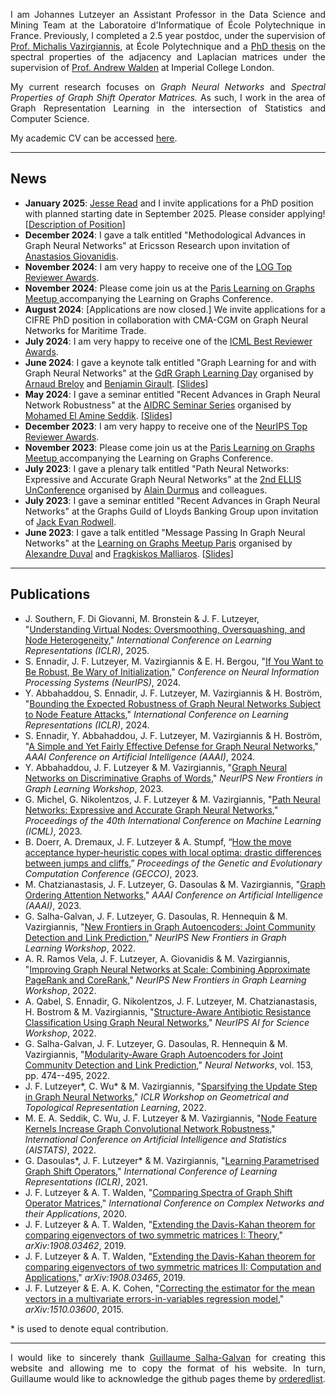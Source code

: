 <p style="text-align:justify">I am Johannes Lutzeyer an Assistant Professor in the Data Science and Mining Team at the Laboratoire d'Informatique of École Polytechnique in France. Previously, I completed a 2.5 year postdoc, under the supervision of <a href="https://scholar.google.fr/citations?user=aWGJYcMAAAAJ&hl=en" target="_blank">Prof. Michalis Vazirgiannis</a>, at École Polytechnique and a <a href="https://spiral.imperial.ac.uk/bitstream/10044/1/82477/1/Lutzeyer-J-2020-PhD-Thesis.pdf" target="_blank">PhD thesis</a> on the spectral properties of the adjacency and Laplacian matrices under the supervision of <a href="https://scholar.google.com/citations?user=6MrDZy8AAAAJ&hl=en" target="_blank"> Prof. Andrew Walden</a> at Imperial College London.
</p>

  
<p style="text-align:justify">
My current research focuses on <em>Graph Neural Networks</em> and <em>Spectral Properties of Graph Shift Operator Matrices.</em> As such, I work in the area of Graph Representation Learning in the intersection of Statistics and Computer Science. 
</p>


My academic CV can be accessed <a href="https://johanneslutzeyer.com/doc/JohannesLutzeyer_AcademicCV.pdf" target="_blank"> here</a>.


--- 

## News
- **January 2025**: <a href="https://jmread.github.io/" target=" blank">Jesse Read</a> and I invite applications for a PhD position with planned starting date in September 2025. Please consider applying! [<a href="https://johanneslutzeyer.com/doc/2025_01_DGSP_PhDPosition.pdf" target="_blank">Description of Position</a>]
- **December 2024**: I gave a talk entitled "Methodological Advances in Graph Neural Networks" at Ericsson Research upon invitation of <a href="https://anastasiosgiovanidis.net/" target=" blank">Anastasios Giovanidis</a>.
- **November 2024**: I am very happy to receive one of the <a href="https://youtu.be/Ei1yYioawxg?t=371" target=" blank">LOG Top Reviewer Awards</a>.
- **November 2024**: Please come join us at the <a href="https://sites.google.com/view/learning-on-graph-paris-meetup/home" target=" blank">Paris Learning on Graphs Meetup </a> accompanying the Learning on Graphs Conference.
- **August 2024**: [Applications are now closed.] We invite applications for a CIFRE PhD position in collaboration with CMA-CGM on Graph Neural Networks for Maritime Trade. 
- **July 2024**: I am very happy to receive one of the <a href="https://x.com/icmlconf/status/1815647580577059312" target=" blank">ICML Best Reviewer Awards</a>.
- **June 2024**: I gave a keynote talk entitled "Graph Learning for and with Graph Neural Networks" at the <a href="http://intranet.gdr-isis.fr/index.php?page=reunion&idreunion=523" target="_blank">GdR Graph Learning Day</a> organised by <a href="https://abreloy.github.io/" target="_blank">Arnaud Breloy</a> and <a href="https://www.benjamin-girault.com/" target="_blank">Benjamin Girault</a>. [<a href="https://johanneslutzeyer.com/doc/2024-06-06_JohannesLutzeyer_GraphLearningForAndWithGraphNeuralNetworks_Handout.pdf" target=" blank">Slides</a>]
- **May 2024**: I gave a seminar entitled "Recent Advances in Graph Neural Network Robustness" at the <a href="https://www.tii.ae/seminar/aidrc-seminar-series-dr-johannes-lutzeyer" target="_blank">AIDRC Seminar Series</a> organised by <a href="https://melaseddik.github.io/" target="_blank">Mohamed El Amine Seddik</a>. [<a href="https://johanneslutzeyer.com/doc/2024-05-15_JohannesLutzeyer_RecentAdvancesInGraphNeuralNetworkRobustness.pdf" target=" blank">Slides</a>]
- **December 2023**: I am very happy to receive one of the <a href="https://neurips.cc/Conferences/2023/ProgramCommittee#top-reivewers" target=" blank">NeurIPS Top Reviewer Awards</a>.
- **November 2023**: Please come join us at the <a href="https://sites.google.com/view/learning-on-graph-paris-meetup/home" target=" blank">Paris Learning on Graphs Meetup </a> accompanying the Learning on Graphs Conference.
- **July 2023**: I gave a plenary talk entitled "Path Neural Networks: Expressive and Accurate Graph Neural Networks" at the <a href="https://ellisunconference2023.github.io/" target="_blank">2nd ELLIS UnConference</a> organised by <a href="http://alain.perso.math.cnrs.fr/index.html" target="_blank">Alain Durmus</a> and colleagues.
- **July 2023**: I gave a seminar entitled "Recent Advances in Graph Neural Networks" at the Graphs Guild of Lloyds Banking Group upon invitation of <a href="https://www.linkedin.com/in/jack-rodwell-a0a58612b/?originalSubdomain=uk" target="_blank">Jack Evan Rodwell</a>.
- **June 2023**: I gave a talk entitled "Message Passing In Graph Neural Networks" at the <a href="https://sites.google.com/view/learning-on-graph-paris-meetup/home" target="_blank">Learning on Graphs Meetup Paris</a> organised by <a href="https://alexduvalinho.github.io/" target="_blank">Alexandre Duval</a> and <a href="https://fragkiskos.me/" target="_blank">Fragkiskos Malliaros</a>. [<a href="https://t.co/P1EJzQntnq" target="_blank">Slides</a>]


---

## Publications
- J. Southern, F. Di Giovanni, M. Bronstein & J. F. Lutzeyer, "<a href="https://arxiv.org/pdf/2405.13526" target="_blank">Understanding Virtual Nodes: Oversmoothing, Oversquashing, and Node Heterogeneity</a>," *International Conference on Learning Representations (ICLR)*, 2025.
- S. Ennadir, J. F. Lutzeyer, M. Vazirgiannis & E. H. Bergou, "<a href="https://openreview.net/pdf?id=nxumYwxJPB" target="_blank">If You Want to Be Robust, Be Wary of Initialization</a>," *Conference on Neural Information Processing Systems (NeurIPS)*, 2024.
- Y. Abbahaddou, S. Ennadir, J. F. Lutzeyer, M. Vazirgiannis & H. Boström, "<a href="https://arxiv.org/pdf/2404.17947" target="_blank">Bounding the Expected Robustness of Graph Neural Networks Subject to Node Feature Attacks</a>," *International Conference on Learning Representations (ICLR)*, 2024.
- S. Ennadir, Y. Abbahaddou, J. F. Lutzeyer, M. Vazirgiannis & H. Boström, "<a href="https://arxiv.org/pdf/2402.13987" target="_blank">A Simple and Yet Fairly Effective Defense for Graph Neural Networks</a>," *AAAI Conference on Artificial Intelligence (AAAI)*, 2024.
- Y. Abbahaddou, J. F. Lutzeyer & M. Vazirgiannis, "<a href="https://openreview.net/pdf?id=60fJkjHV0r" target="_blank">Graph Neural Networks on Discriminative Graphs of Words</a>," *NeurIPS New Frontiers in Graph Learning Workshop*, 2023.
- G. Michel, G. Nikolentzos, J. F. Lutzeyer & M. Vazirgiannis, "<a href="https://arxiv.org/pdf/2306.05955.pdf" target="_blank">Path Neural Networks: Expressive and Accurate Graph Neural Networks</a>," *Proceedings of the 40th International Conference on Machine Learning (ICML)*, 2023.
- B. Doerr, A. Dremaux, J. F. Lutzeyer & A. Stumpf, “<a href="https://arxiv.org/pdf/2304.10414.pdf" target="_blank">How the move acceptance hyper-heuristic copes with local optima: drastic differences between jumps and cliffs</a>,” *Proceedings of the Genetic and Evolutionary Computation Conference (GECCO)*, 2023.
- M. Chatzianastasis, J. F. Lutzeyer, G. Dasoulas & M. Vazirgiannis, "<a href="https://arxiv.org/pdf/2204.05351.pdf" target="_blank">Graph Ordering Attention Networks</a>," *AAAI Conference on Artificial Intelligence (AAAI)*, 2023.
-  G. Salha-Galvan, J. F. Lutzeyer, G. Dasoulas, R. Hennequin & M. Vazirgiannis, "<a href="https://arxiv.org/pdf/2211.08972.pdf" target="_blank">New Frontiers in Graph Autoencoders: Joint Community Detection and Link Prediction</a>," *NeurIPS New Frontiers in Graph Learning Workshop*, 2022.
- A. R. Ramos Vela, J. F. Lutzeyer, A. Giovanidis & M. Vazirgiannis, "<a href="https://arxiv.org/pdf/2211.04248.pdf" target="_blank">Improving Graph Neural Networks at Scale: Combining Approximate PageRank and CoreRank</a>," *NeurIPS New Frontiers in Graph Learning Workshop*, 2022.
- A. Qabel, S. Ennadir, G. Nikolentzos, J. F. Lutzeyer, M. Chatzianastasis, H. Bostrom & M. Vazirgiannis, "<a href="https://www.biorxiv.org/content/10.1101/2022.10.06.511103v1.full.pdf" target="_blank">Structure-Aware Antibiotic Resistance Classification Using Graph Neural Networks</a>," *NeurIPS AI for Science Workshop*,  2022.
- G. Salha-Galvan, J. F. Lutzeyer, G. Dasoulas, R. Hennequin & M. Vazirgiannis, "<a href="https://arxiv.org/pdf/2202.00961.pdf" target="_blank">Modularity-Aware Graph Autoencoders for Joint Community Detection and Link Prediction</a>," *Neural Networks*, vol. 153, pp. 474--495, 2022.
- J. F. Lutzeyer\*, C. Wu\* & M. Vazirgiannis, "<a href="https://arxiv.org/pdf/2109.00909.pdf" target="_blank">Sparsifying the Update Step in Graph Neural Networks</a>," *ICLR Workshop on Geometrical and Topological Representation Learning*, 2022. 
- M. E. A. Seddik, C. Wu, J. F. Lutzeyer & M. Vazirgiannis, "<a href="https://arxiv.org/pdf/2109.01785.pdf" target="_blank">Node Feature Kernels Increase Graph Convolutional Network Robustness</a>," *International Conference on Artificial Intelligence and Statistics (AISTATS)*, 2022.
- G. Dasoulas\*, J. F. Lutzeyer\* & M. Vazirgiannis, "<a href="https://arxiv.org/pdf/2101.10050.pdf" target="_blank">Learning Parametrised Graph Shift Operators</a>," *International Conference of Learning Representations (ICLR)*, 2021. 
- J. F. Lutzeyer & A. T. Walden, "<a href="https://spiral.imperial.ac.uk/bitstream/10044/1/82477/1/Lutzeyer-J-2020-PhD-Thesis.pdf#page=69" target="_blank">Comparing Spectra of Graph Shift Operator Matrices</a>," *International Conference on Complex Networks and their Applications*, 2020.
- J. F. Lutzeyer & A. T. Walden, "<a href="https://arxiv.org/pdf/1908.03462.pdf" target="_blank">Extending the Davis-Kahan theorem for comparing eigenvectors of two symmetric matrices I: Theory</a>," *arXiv:1908.03462*, 2019.
- J. F. Lutzeyer & A. T. Walden, "<a href="https://arxiv.org/pdf/1908.03465.pdf" target="_blank">Extending the Davis-Kahan theorem for comparing eigenvectors of two symmetric matrices II: Computation and Applications</a>," *arXiv:1908.03465*, 2019.
- J. F. Lutzeyer & E. A. K. Cohen, "<a href="https://arxiv.org/pdf/1510.03600.pdf" target="_blank">Correcting the estimator for the mean vectors in a multivariate errors-in-variables regression model</a>," *arXiv:1510.03600*, 2015.

\* is used to denote equal  contribution.

---

<p style="text-align:justify">
I would like to sincerely thank <a href="https://guillaumesalhagalvan.com/" target="_blank">Guillaume Salha-Galvan</a> for creating this website and allowing me to copy the format of his website.  In turn, Guillaume would like to acknowledge the github pages theme by <a href="https://github.com/orderedlist" target="_blank">orderedlist</a>.
</p>
